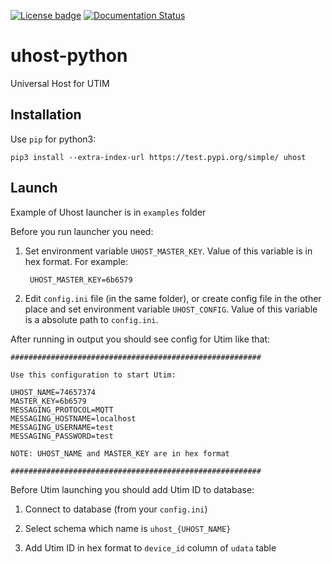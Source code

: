 [![License badge](https://img.shields.io/badge/license-Apache2-orange.svg)](http://www.apache.org/licenses/LICENSE-2.0)  [![Documentation Status](https://readthedocs.org/projects/utim/badge/?version=latest)](https://utim.readthedocs.io/en/latest/?badge=latest)

# uhost-python
Universal Host for UTIM

## Installation

Use `pip` for python3:

    pip3 install --extra-index-url https://test.pypi.org/simple/ uhost

## Launch

Example of Uhost launcher is in `examples` folder

Before you run launcher you need:

1. Set environment variable `UHOST_MASTER_KEY`. Value of this variable is in hex format. For example:

        UHOST_MASTER_KEY=6b6579       

1. Edit `config.ini` file (in the same folder), or create config file in the other place and set environment variable `UHOST_CONFIG`. Value of this variable is a absolute path to `config.ini`.


After running in output you should see config for Utim like that:

    ########################################################
       
    Use this configuration to start Utim:
    
    UHOST_NAME=74657374
    MASTER_KEY=6b6579
    MESSAGING_PROTOCOL=MQTT
    MESSAGING_HOSTNAME=localhost
    MESSAGING_USERNAME=test
    MESSAGING_PASSWORD=test
        
    NOTE: UHOST_NAME and MASTER_KEY are in hex format
        
    ########################################################
    
Before Utim launching you should add Utim ID to database:

1. Connect to database (from your `config.ini`)

1. Select schema which name is `uhost_{UHOST_NAME}`

1. Add Utim ID in hex format to `device_id` column of `udata` table